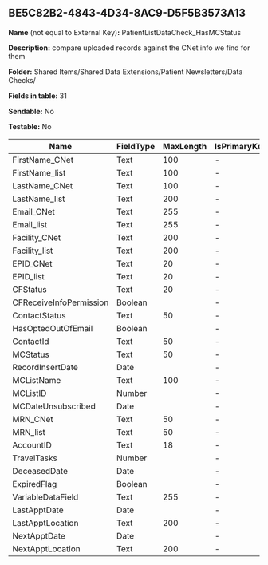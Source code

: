 ## BE5C82B2-4843-4D34-8AC9-D5F5B3573A13

**Name** (not equal to External Key)**:** PatientListDataCheck_HasMCStatus

**Description:** compare uploaded records against the CNet info we find for them

**Folder:** Shared Items/Shared Data Extensions/Patient Newsletters/Data Checks/

**Fields in table:** 31

**Sendable:** No

**Testable:** No

| Name | FieldType | MaxLength | IsPrimaryKey | IsNullable | DefaultValue |
| --- | --- | --- | --- | --- | --- |
| FirstName_CNet | Text | 100 | - | + |  |
| FirstName_list | Text | 100 | - | + |  |
| LastName_CNet | Text | 100 | - | + |  |
| LastName_list | Text | 200 | - | + |  |
| Email_CNet | Text | 255 | - | + |  |
| Email_list | Text | 255 | - | + |  |
| Facility_CNet | Text | 200 | - | + |  |
| Facility_list | Text | 200 | - | + |  |
| EPID_CNet | Text | 20 | - | + |  |
| EPID_list | Text | 20 | - | + |  |
| CFStatus | Text | 20 | - | + |  |
| CFReceiveInfoPermission | Boolean |  | - | + |  |
| ContactStatus | Text | 50 | - | + |  |
| HasOptedOutOfEmail | Boolean |  | - | + |  |
| ContactId | Text | 50 | - | + |  |
| MCStatus | Text | 50 | - | + |  |
| RecordInsertDate | Date |  | - | + | GetDate() |
| MCListName | Text | 100 | - | + |  |
| MCListID | Number |  | - | + |  |
| MCDateUnsubscribed | Date |  | - | + |  |
| MRN_CNet | Text | 50 | - | + |  |
| MRN_list | Text | 50 | - | + |  |
| AccountID | Text | 18 | - | + |  |
| TravelTasks | Number |  | - | + |  |
| DeceasedDate | Date |  | - | + |  |
| ExpiredFlag | Boolean |  | - | + |  |
| VariableDataField | Text | 255 | - | + |  |
| LastApptDate | Date |  | - | + |  |
| LastApptLocation | Text | 200 | - | + |  |
| NextApptDate | Date |  | - | + |  |
| NextApptLocation | Text | 200 | - | + |  |
